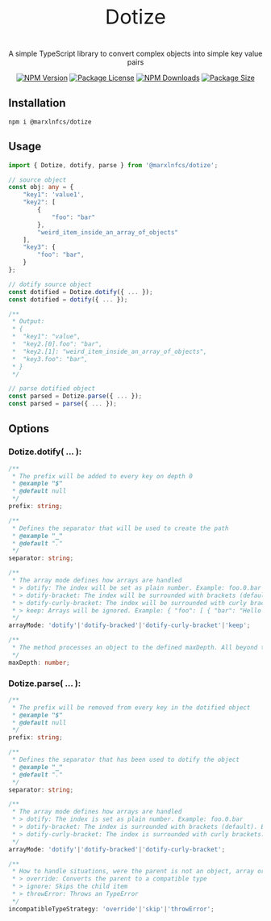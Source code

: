 <p align="center" style="font-size: 40px;">Dotize</p>

<p align="center">A simple TypeScript library to convert complex objects into simple key value pairs</p>
<p align="center">
    <a href="https://www.npmjs.com/package/@marxlnfcs/dotize" target="_blank"><img src="https://img.shields.io/npm/v/@marxlnfcs/dotize.svg" alt="NPM Version" /></a>
    <a href="https://www.npmjs.com/package/@marxlnfcs/dotize" target="_blank"><img src="https://img.shields.io/npm/l/@marxlnfcs/dotize.svg" alt="Package License" /></a>
    <a href="https://www.npmjs.com/package/@marxlnfcs/dotize" target="_blank"><img src="https://img.shields.io/npm/dm/@marxlnfcs/dotize.svg" alt="NPM Downloads" /></a>
    <a href="https://www.npmjs.com/package/@marxlnfcs/dotize" target="_blank"><img src="https://img.shields.io/bundlephobia/min/@marxlnfcs/dotize?label=size" alt="Package Size" /></a>
</p>

## Installation
```
npm i @marxlnfcs/dotize
```

## Usage
```typescript
import { Dotize, dotify, parse } from '@marxlnfcs/dotize';

// source object
const obj: any = {
    "key1": 'value1',
    "key2": [
        {
            "foo": "bar"
        },
        "weird_item_inside_an_array_of_objects"
    ],
    "key3": {
        "foo": "bar",
    }
};

// dotify source object
const dotified = Dotize.dotify({ ... });
const dotified = dotify({ ... });

/**
 * Output:
 * {
 *  "key1": "value",
 *  "key2.[0].foo": "bar",
 *  "key2.[1]: "weird_item_inside_an_array_of_objects",
 *  "key3.foo": "bar",
 * }
 */

// parse dotified object
const parsed = Dotize.parse({ ... });
const parsed = parse({ ... });

```

## Options
### Dotize.dotify( ... ):
```typescript
/**
 * The prefix will be added to every key on depth 0
 * @example "$"
 * @default null
 */
prefix: string;

/**
 * Defines the separator that will be used to create the path
 * @example "_"
 * @default "."
 */
separator: string;

/**
 * The array mode defines how arrays are handled
 * > dotify: The index will be set as plain number. Example: foo.0.bar
 * > dotify-bracket: The index will be surrounded with brackets (default). Example: "foo.[0].bar"
 * > dotify-curly-bracket: The index will be surrounded with curly brackets. Example: "foo.{0}.bar"
 * > keep: Arrays will be ignored. Example: { "foo": [ { "bar": "Hello World!" } ] }
 */
arrayMode: 'dotify'|'dotify-bracked'|'dotify-curly-bracket'|'keep';

/**
 * The method processes an object to the defined maxDepth. All beyond the maxDepth gets added to the dotified object as a whole
 */
maxDepth: number;
```

### Dotize.parse( ... ):
```typescript
/**
 * The prefix will be removed from every key in the dotified object
 * @example "$"
 * @default null
 */
prefix: string;

/**
 * Defines the separator that has been used to dotify the object
 * @example "_"
 * @default "."
 */
separator: string;

/**
 * The array mode defines how arrays are handled
 * > dotify: The index is set as plain number. Example: foo.0.bar
 * > dotify-bracket: The index is surrounded with brackets (default). Example: "foo.[0].bar"
 * > dotify-curly-bracket: The index is surrounded with curly brackets. Example: "foo.{0}.bar"
 */
arrayMode: 'dotify'|'dotify-bracked'|'dotify-curly-bracket';

/**
 * How to handle situations, were the parent is not an object, array or the child is incompatible with the parent (E.g. parent: array, child: not an array item)
 * > override: Converts the parent to a compatible type
 * > ignore: Skips the child item
 * > throwError: Throws an TypeError
 */
incompatibleTypeStrategy: 'override'|'skip'|'throwError';
```